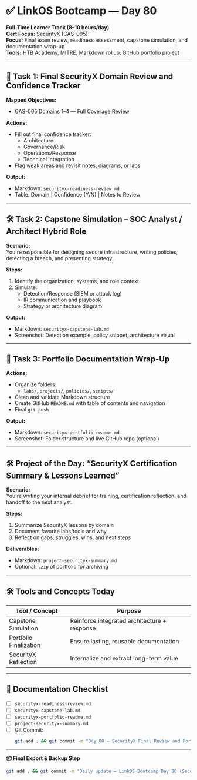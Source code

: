 # ✅ LinkOS Bootcamp — Day 80

**Full-Time Learner Track (8–10 hours/day)**  
**Cert Focus:** SecurityX (CAS-005)  
**Focus:** Final exam review, readiness assessment, capstone simulation, and documentation wrap-up  
**Tools:** HTB Academy, MITRE, Markdown rollup, GitHub portfolio project

---

## 🧪 Task 1: Final SecurityX Domain Review and Confidence Tracker

**Mapped Objectives:**  
- CAS-005 Domains 1–4 — Full Coverage Review

**Actions:**  
- Fill out final confidence tracker:  
  - Architecture  
  - Governance/Risk  
  - Operations/Response  
  - Technical Integration  
- Flag weak areas and revisit notes, diagrams, or labs

**Output:**  
- Markdown: `securityx-readiness-review.md`  
- Table: Domain | Confidence (Y/N) | Notes to Review

---

## 🛠 Task 2: Capstone Simulation – SOC Analyst / Architect Hybrid Role

**Scenario:**  
You're responsible for designing secure infrastructure, writing policies, detecting a breach, and presenting strategy.

**Steps:**  
1. Identify the organization, systems, and role context  
2. Simulate:
   - Detection/Response (SIEM or attack log)  
   - IR communication and playbook  
   - Strategy or architecture diagram

**Output:**  
- Markdown: `securityx-capstone-lab.md`  
- Screenshot: Detection example, policy snippet, architecture visual

---

## 📁 Task 3: Portfolio Documentation Wrap-Up

**Actions:**  
- Organize folders:
  - `labs/`, `projects/`, `policies/`, `scripts/`  
- Clean and validate Markdown structure  
- Create GitHub `README.md` with table of contents and navigation  
- Final `git push`

**Output:**  
- Markdown: `securityx-portfolio-readme.md`  
- Screenshot: Folder structure and live GitHub repo (optional)

---

## 🛠️ Project of the Day: “SecurityX Certification Summary & Lessons Learned”

**Scenario:**  
You're writing your internal debrief for training, certification reflection, and handoff to the next analyst.

**Steps:**  
1. Summarize SecurityX lessons by domain  
2. Document favorite labs/tools and why  
3. Reflect on gaps, struggles, wins, and next steps

**Deliverables:**  
- Markdown: `project-securityx-summary.md`  
- Optional: `.zip` of portfolio for archiving

---

## 🛠️ Tools and Concepts Today

| Tool / Concept       | Purpose                                        |
|----------------------|------------------------------------------------|
| Capstone Simulation  | Reinforce integrated architecture + response  |
| Portfolio Finalization | Ensure lasting, reusable documentation       |
| SecurityX Reflection | Internalize and extract long-term value       |

---

## 📁 Documentation Checklist

- [ ] `securityx-readiness-review.md`  
- [ ] `securityx-capstone-lab.md`  
- [ ] `securityx-portfolio-readme.md`  
- [ ] `project-securityx-summary.md`  
- [ ] Git Commit:
  ```bash
  git add . && git commit -m "Day 80 – SecurityX Final Review and Portfolio Wrap-Up" && git push origin main
  ```

---

**📦 Final Export & Backup Step**

```bash
git add . && git commit -m "Daily update – LinkOS Bootcamp Day 80 (SecurityX Wrap-Up)" && git push origin main
```
